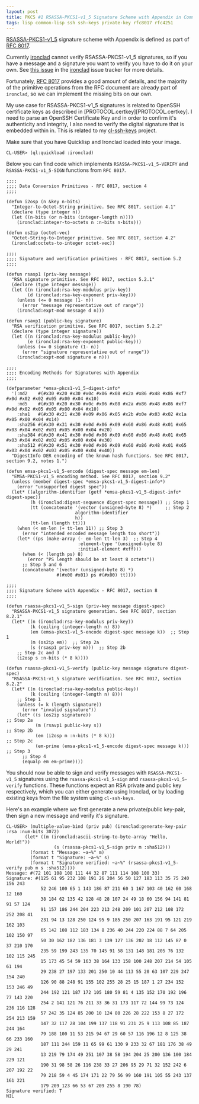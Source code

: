 ```yaml
---
layout: post
title: PKCS #1 RSASSA-PKCS1-v1_5 Signature Scheme with Appendix in Common Lisp
tags: lisp common-lisp ssh ssh-keys private-key rfc8017 rfc4251
---
```

[RSASSA-PKCS1-v1_5][RFC 8017] signature scheme with Appendix is
defined as part of [RFC 8017][RFC 8017].

Currently [ironclad][ironclad] cannot verify RSASSA-PKCS1-v1_5
signatures, so if you have a message and a signature you want to
verify you have to do it on your own. See [this
issue](https://github.com/sharplispers/ironclad/issues/41) in the
[ironclad][ironclad] issue tracker for more details.

Fortunately, [RFC 8017][RFC 8017] provides a good amount of details,
and the majority of the primitive operations from the RFC document are
already part of `ironclad`, so we can implement the missing bits on
our own.

My use case for RSASSA-PKCS1-v1_5 signatures is related to OpenSSH
certificate keys as described in
[PROTOCOL.certkey][PROTOCOL.certkey]. I need to parse an OpenSSH
Certificate Key and in order to confirm it's authenticity and
integrity, I also need to verify the digital signature that is
embedded within in. This is related to my [cl-ssh-keys][cl-ssh-keys]
project.

Make sure that you have Quicklisp and Ironclad loaded into your image.

``` common-lisp
CL-USER> (ql:quickload :ironclad)
```

Below you can find code which implements `RSASSA-PKCS1-v1_5-VERIFY`
and `RSASSA-PKCS1-v1_5-SIGN` functions from `RFC 8017`.

``` common-lisp
;;;;
;;;; Data Conversion Primitives - RFC 8017, section 4
;;;;

(defun i2osp (n &key n-bits)
  "Integer-to-Octet-String primitive. See RFC 8017, section 4.1"
  (declare (type integer n))
  (let ((n-bits (or n-bits (integer-length n))))
    (ironclad:integer-to-octets n :n-bits n-bits)))

(defun os2ip (octet-vec)
  "Octet-String-to-Integer primitive. See RFC 8017, section 4.2"
  (ironclad:octets-to-integer octet-vec))

;;;;
;;;; Signature and verification primitives - RFC 8017, section 5.2
;;;;

(defun rsasp1 (priv-key message)
  "RSA signature primitive. See RFC 8017, section 5.2.1"
  (declare (type integer message))
  (let ((n (ironclad:rsa-key-modulus priv-key))
        (d (ironclad:rsa-key-exponent priv-key)))
    (unless (<= 0 message (1- n))
      (error "message representative out of range"))
    (ironclad:expt-mod message d n)))

(defun rsavp1 (public-key signature)
  "RSA verification primitive. See RFC 8017, section 5.2.2"
  (declare (type integer signature))
  (let ((n (ironclad:rsa-key-modulus public-key))
        (e (ironclad:rsa-key-exponent public-key)))
    (unless (<= 0 signature (1- n))
      (error "signature representative out of range"))
    (ironclad:expt-mod signature e n)))

;;;;
;;;; Encoding Methods for Signatures with Appendix
;;;;

(defparameter *emsa-pkcs1-v1_5-digest-info*
  '(:md2    #(#x30 #x20 #x30 #x0c #x06 #x08 #x2a #x86 #x48 #x86 #xf7 #x0d #x02 #x02 #x05 #x00 #x04 #x10)
    :md5    #(#x30 #x20 #x30 #x0c #x06 #x08 #x2a #x86 #x48 #x86 #xf7 #x0d #x02 #x05 #x05 #x00 #x04 #x10)
    :sha1   #(#x30 #x21 #x30 #x09 #x06 #x05 #x2b #x0e #x03 #x02 #x1a #x05 #x00 #x04 #x14)
    :sha256 #(#x30 #x31 #x30 #x0d #x06 #x09 #x60 #x86 #x48 #x01 #x65 #x03 #x04 #x02 #x01 #x05 #x00 #x04 #x20)
    :sha384 #(#x30 #x41 #x30 #x0d #x06 #x09 #x60 #x86 #x48 #x01 #x65 #x03 #x04 #x02 #x02 #x05 #x00 #x04 #x30)
    :sha512 #(#x30 #x51 #x30 #x0d #x06 #x09 #x60 #x86 #x48 #x01 #x65 #x03 #x04 #x02 #x03 #x05 #x00 #x04 #x40))
  "DigestInfo DER encoding of the known hash functions. See RFC 8017, section 9.2, notes 1.")

(defun emsa-pkcs1-v1_5-encode (digest-spec message em-len)
  "EMSA-PKCS1-v1_5 encoding method. See RFC 8017, section 9.2"
  (unless (member digest-spec *emsa-pkcs1-v1_5-digest-info*)
    (error "unsupported digest spec"))
  (let* ((algorithm-identifier (getf *emsa-pkcs1-v1_5-digest-info* digest-spec))
         (h (ironclad:digest-sequence digest-spec message)) ;; Step 1
         (tt (concatenate '(vector (unsigned-byte 8) *)     ;; Step 2
                          algorithm-identifier
                          h))
         (tt-len (length tt)))
    (when (< em-len (+ tt-len 11)) ;; Step 3
      (error "intended encoded message length too short"))
    (let* ((ps (make-array (- em-len tt-len 3)  ;; Step 4
                           :element-type '(unsigned-byte 8)
                           :initial-element #xff)))
      (when (< (length ps) 8)
        (error "PS length should be at least 8 octets"))
      ;; Step 5 and 6
      (concatenate '(vector (unsigned-byte 8) *)
                   #(#x00 #x01) ps #(#x00) tt))))

;;;;
;;;; Signature Scheme with Appendix - RFC 8017, section 8
;;;;

(defun rsassa-pkcs1-v1_5-sign (priv-key message digest-spec)
  "RSASSA-PKCS1-v1_5 signature generation. See RFC 8017, section 8.2.1"
  (let* ((n (ironclad:rsa-key-modulus priv-key))
         (k (ceiling (integer-length n) 8))
         (em (emsa-pkcs1-v1_5-encode digest-spec message k))  ;; Step 1
         (m (os2ip em))  ;; Step 2a
         (s (rsasp1 priv-key m)))  ;; Step 2b
    ;; Step 2c and 3
    (i2osp s :n-bits (* 8 k))))

(defun rsassa-pkcs1-v1_5-verify (public-key message signature digest-spec)
  "RSASSA-PKCS1-v1_5 signature verification. See RFC 8017, section 8.2.2"
  (let* ((n (ironclad:rsa-key-modulus public-key))
         (k (ceiling (integer-length n) 8)))
    ;; Step 1
    (unless (= k (length signature))
      (error "invalid signature"))
    (let* ((s (os2ip signature))                                       ;; Step 2a
           (m (rsavp1 public-key s))                                   ;; Step 2b
           (em (i2osp m :n-bits (* 8 k)))                              ;; Step 2c
           (em-prime (emsa-pkcs1-v1_5-encode digest-spec message k)))  ;; Step 3
      ;; Step 4
      (equalp em em-prime))))
```

You should now be able to sign and verify messages with
`RSASSA-PKCS1-v1_5` signatures using the `rsassa-pkcs1-v1_5-sign` and
`rsassa-pkcs1-v1_5-verify` functions. These functions expect an RSA
private and public key respectively, which you can either generate
using Ironclad, or by loading existing keys from the file system using
`cl-ssh-keys`.

Here's an example where we first generate a new private/public key-pair,
then sign a new message and verify it's signature.

``` common-lisp
CL-USER> (multiple-value-bind (priv pub) (ironclad:generate-key-pair :rsa :num-bits 3072)
	   (let* ((m (ironclad:ascii-string-to-byte-array "Hello, World!"))
                  (s (rsassa-pkcs1-v1_5-sign priv m :sha512)))
	     (format t "Message: ~a~%" m)
	     (format t "Signature: ~a~%" s)
	     (format t "Signature verified: ~a~%" (rsassa-pkcs1-v1_5-verify pub m s :sha512))))
Message: #(72 101 108 108 111 44 32 87 111 114 108 100 33)
Signature: #(125 61 95 232 108 191 26 204 56 50 127 183 113 35 75 240 156 243
             52 246 100 65 1 143 186 87 211 60 1 167 103 40 162 60 168 12 160
             38 184 62 135 42 128 48 28 107 24 49 18 60 156 94 141 81 91 57 124
             91 157 186 244 204 223 213 248 209 101 207 212 108 172 252 208 41
             231 94 13 128 250 124 95 9 185 250 207 163 191 95 121 219 162 103
             65 142 108 112 183 134 8 236 40 244 220 224 88 7 64 205 102 150 97
             50 30 162 182 136 181 3 139 127 136 202 18 112 145 87 0 37 210 170
             235 59 199 243 135 70 145 91 58 131 148 181 205 76 132 102 115 245
             15 173 45 54 59 163 38 164 133 158 100 248 207 214 54 105 61 194
             29 238 27 197 133 201 250 10 44 113 55 20 63 107 229 247 154 240
             126 90 88 248 91 155 102 255 28 25 15 187 1 27 234 152 153 246 49
             244 192 121 187 172 105 180 59 81 4 135 152 170 192 196 77 143 220
             254 2 141 121 76 211 33 36 31 173 117 72 144 99 73 124 236 116 128
             57 242 35 124 85 200 10 124 80 226 28 222 153 8 27 172 254 213 159
             147 32 117 28 104 199 137 118 91 231 25 9 113 108 85 187 244 164
             79 188 100 11 53 215 94 67 29 60 57 116 196 12 8 125 38 66 233 160
             187 111 244 159 11 65 99 61 130 9 233 32 67 181 176 38 49 29 241
             13 219 79 174 49 251 107 38 58 194 204 25 200 136 100 184 229 121
             190 31 98 58 26 116 238 33 27 206 95 29 71 32 152 242 6 207 192 22
             79 218 59 4 45 174 171 22 79 56 99 160 191 105 55 243 137 161 221
             179 209 123 66 53 67 209 255 8 190 78)
Signature verified: T
NIL
```

[cl-ssh-keys]: https://github.com/dnaeon/cl-ssh-keys
[RFC 8017]: https://tools.ietf.org/html/rfc8017
[PROTOCOL.certkeys]: https://github.com/openssh/openssh-portable/blob/master/PROTOCOL.certkeys
[ironclad]: https://github.com/sharplispers/ironclad
